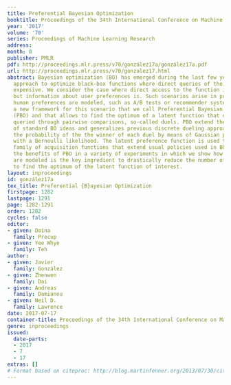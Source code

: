 ```yaml
---
title: Preferential Bayesian Optimization
booktitle: Proceedings of the 34th International Conference on Machine Learning
year: '2017'
volume: '70'
series: Proceedings of Machine Learning Research
address: 
month: 0
publisher: PMLR
pdf: http://proceedings.mlr.press/v70/gonzález17a/gonzález17a.pdf
url: http://proceedings.mlr.press/v70/gonzalez17.html
abstract: Bayesian optimization (BO) has emerged during the last few years as an effective
  approach to optimize black-box functions where direct queries of the objective are
  expensive. We consider the case where direct access to the function is not possible,
  but information about user preferences is. Such scenarios arise in problems where
  human preferences are modeled, such as A/B tests or recommender systems. We present
  a new framework for this scenario that we call Preferential Bayesian Optimization
  (PBO) and that allows to find the optimum of a latent function that can only be
  queried through pairwise comparisons, so-called duels. PBO extend the applicability
  of standard BO ideas and generalizes previous discrete dueling approaches by modeling
  the probability of the the winner of each duel by means of Gaussian process model
  with a Bernoulli likelihood. The latent preference function is used to define a
  family of acquisition functions that extend usual policies used in BO. We illustrate
  the benefits of PBO in a variety of experiments in which we show how the way correlations
  are modeled is the key ingredient to drastically reduce the number of comparisons
  to find the optimum of the latent function of interest.
layout: inproceedings
id: gonzález17a
tex_title: Preferential {B}ayesian Optimization
firstpage: 1282
lastpage: 1291
page: 1282-1291
order: 1282
cycles: false
editor:
- given: Doina
  family: Precup
- given: Yee Whye
  family: Teh
author:
- given: Javier
  family: González
- given: Zhenwen
  family: Dai
- given: Andreas
  family: Damianou
- given: Neil D.
  family: Lawrence
date: 2017-07-17
container-title: Proceedings of the 34th International Conference on Machine Learning
genre: inproceedings
issued:
  date-parts:
  - 2017
  - 7
  - 17
extras: []
# Format based on citeproc: http://blog.martinfenner.org/2013/07/30/citeproc-yaml-for-bibliographies/
---
```

